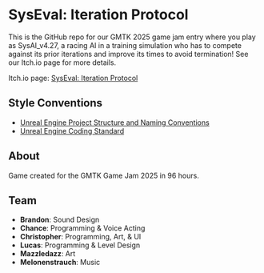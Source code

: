 # SysEval: Iteration Protocol
This is the GitHub repo for our GMTK 2025 game jam entry where you play as SysAI_v4.27, a racing AI in a training simulation who has to compete against its prior iterations and improve its times to avoid termination!
See our Itch.io page for more details.

Itch.io page: [SysEval: Iteration Protocol](https://cachandlerdev.itch.io/syseval-iteration-protocol)

## Style Conventions
- [Unreal Engine Project Structure and Naming Conventions](https://dev.epicgames.com/community/learning/tutorials/mX6b/unreal-engine-project-structure-naming-conventions)
- [Unreal Engine Coding Standard](https://github.com/Allar/ue5-style-guide)

## About
Game created for the GMTK Game Jam 2025 in 96 hours. 

## Team

- **Brandon**: Sound Design
- **Chance**: Programming & Voice Acting
- **Christopher**: Programming, Art, & UI
- **Lucas**: Programming & Level Design
- **Mazzledazz**: Art
- **Melonenstrauch**: Music
